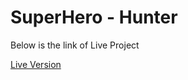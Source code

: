 # SuperHero - Hunter

Below is the link of Live Project

[Live Version](https://ayush248842.github.io/superhero-hunter/)
